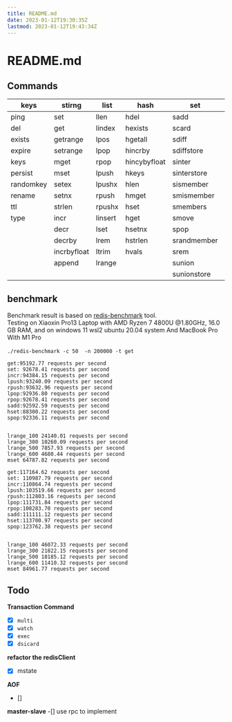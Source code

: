 ```yaml
---
title: README.md
date: 2023-01-12T19:30:35Z
lastmod: 2023-01-12T19:43:34Z
---
```


# README.md

## Commands

|keys|stirng|list|hash|set|transaction|
| -----------| -------------| ---------| --------------| ------------- | ------------- |
|ping|set|llen|hdel|sadd|multi|
|del|get|lindex|hexists|scard|exec|
|exists|getrange|lpos|hgetall|sdiff|discard|
|expire|setrange|lpop|hincrby|sdiffstore|watch|
|keys|mget|rpop|hincybyfloat|sinter|unwatch|
|persist|mset|lpush|hkeys|sinterstore||
|randomkey|setex|lpushx|hlen|sismember||
|rename|setnx|rpush|hmget|smismember||
|ttl|strlen|rpushx|hset|smembers||
|type|incr|linsert|hget|smove||
||decr|lset|hsetnx|spop||
||decrby|lrem|hstrlen|srandmember||
||incrbyfloat|ltrim|hvals|srem||
||append|lrange||sunion||
|||||sunionstore||

## benchmark

Benchmark result is based on [redis-benchmark](https://redis.io/topics/benchmarks) tool.  
Testing on Xiaoxin Pro13 Laptop with AMD Ryzen 7 4800U @1.80GHz, 16.0 GB RAM, and on windows 11 wsl2 ubuntu 20.04 system And MacBook Pro With M1 Pro

`./redis-benchmark -c 50  -n 200000 -t get`​​

```
get:95192.77 requests per second
set: 92678.41 requests per second
incr:94384.15 requests per second
lpush:93240.09 requests per second
rpush:93632.96 requests per second
lpop:92936.80 requests per second
rpop:92678.41 requests per second
sadd:92592.59 requests per second
hset:88300.22 requests per second
spop:92336.11 requests per second


lrange_100 24140.01 requests per second
lrange_300 10260.09 requests per second
lrange_500 7857.93 requests per second
lrange_600 4680.44 requests per second
mset 64787.82 requests per second
```

```
get:117164.62 requests per second
set: 110987.79 requests per second
incr:110864.74 requests per second
lpush:103519.66 requests per second
rpush:112803.16 requests per second
lpop:111731.84 requests per second
rpop:108283.70 requests per second
sadd:111111.12 requests per second
hset:113700.97 requests per second
spop:123762.38 requests per second


lrange_100 46072.33 requests per second
lrange_300 21822.15 requests per second
lrange_500 18185.12 requests per second
lrange_600 11410.32 requests per second
mset 84961.77 requests per second
```





## Todo

**Transaction Command**​

- [x] `multi`​
- [x] `watch`​
- [x] `exec`​
- [x] `dsicard`​

**refactor the redisClient**

- [x] mstate 


**AOF**
- [] 

**master-slave**
-[] use rpc to implement